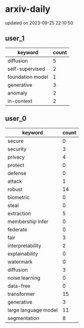 # arxiv-daily
updated on 2023-09-25 22:10:50
## user_1
| keyword | count |
| - | - |
| diffusion | 5 |
| self-supervised | 2 |
| foundation model | 1 |
| generative | 3 |
| anomaly | 2 |
| in-context | 2 |
## user_0
| keyword | count |
| - | - |
| secure | 0 |
| security | 3 |
| privacy | 4 |
| protect | 0 |
| defense | 0 |
| attack | 1 |
| robust | 14 |
| biometric | 0 |
| steal | 0 |
| extraction | 5 |
| membership infer | 0 |
| federate | 0 |
| fair | 3 |
| interpretability | 2 |
| explainability | 0 |
| watermark | 0 |
| diffusion | 3 |
| noise learning | 0 |
| data-free | 0 |
| transformer | 15 |
| generative | 3 |
| large language model | 11 |
| segmentation | 8 |

